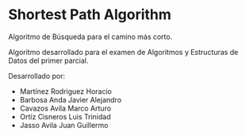 # Shortest Path Algorithm
Algoritmo de Búsqueda para el camino más corto.

Algoritmo desarrollado para el examen de Algoritmos y Estructuras de Datos del primer parcial.

Desarrollado por:
- Martínez Rodriguez Horacio
- Barbosa Anda Javier Alejandro
- Cavazos Avila Marco Arturo
- Ortíz Cisneros Luis Trinidad
- Jasso Avila Juan Guillermo
